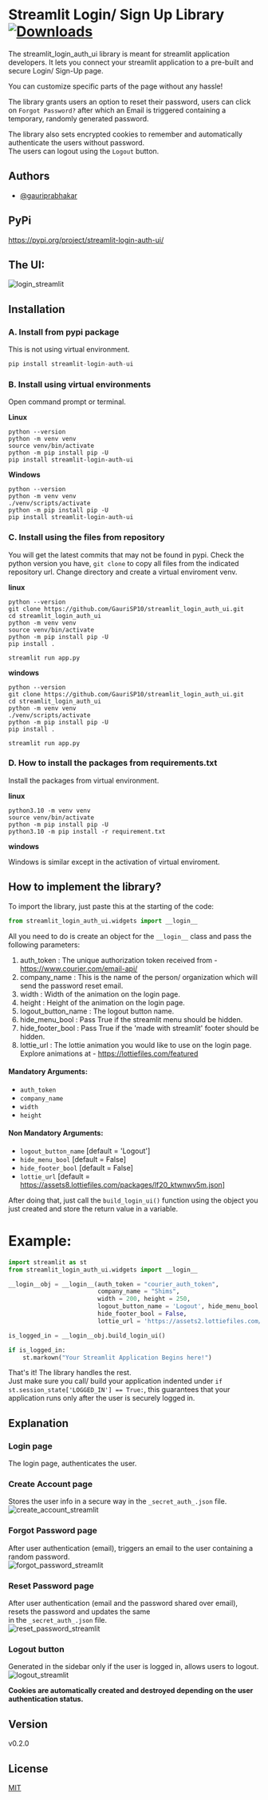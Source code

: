 
# Streamlit Login/ Sign Up Library   [![Downloads](https://static.pepy.tech/personalized-badge/streamlit-login-auth-ui?period=month&units=international_system&left_color=grey&right_color=blue&left_text=downloads)](https://pepy.tech/project/streamlit-login-auth-ui)

The streamlit_login_auth_ui library is meant for streamlit application developers.
It lets you connect your streamlit application to a pre-built and secure Login/ Sign-Up page.

You can customize specific parts of the page without any hassle!

The library grants users an option to reset their password, users can click on ```Forgot Password?``` after which an Email is triggered containing a temporary, randomly generated password.

The library also sets encrypted cookies to remember and automatically authenticate the users without password. \
The users can logout using the ```Logout``` button.


## Authors
- [@gauriprabhakar](https://github.com/GauriSP10)

## PyPi
https://pypi.org/project/streamlit-login-auth-ui/

## The UI:
![login_streamlit](https://user-images.githubusercontent.com/75731631/185765909-a70dd7af-240d-4a90-9140-45d6292e76f0.png)
 
## Installation

### A. Install from pypi package

This is not using virtual environment.

```python
pip install streamlit-login-auth-ui
```

### B. Install using virtual environments

Open command prompt or terminal.

**Linux**

```
python --version
python -m venv venv
source venv/bin/activate
python -m pip install pip -U
pip install streamlit-login-auth-ui
```

**Windows**

```
python --version
python -m venv venv
./venv/scripts/activate
python -m pip install pip -U
pip install streamlit-login-auth-ui
```

### C. Install using the files from repository

You will get the latest commits that may not be found in pypi. Check the python version you have, `git clone` to copy all files from the indicated repository url. Change directory and create a virtual enviroment venv.

**linux**

```
python --version
git clone https://github.com/GauriSP10/streamlit_login_auth_ui.git
cd streamlit_login_auth_ui
python -m venv venv
source venv/bin/activate
python -m pip install pip -U
pip install .

streamlit run app.py
```

**windows**

```
python --version
git clone https://github.com/GauriSP10/streamlit_login_auth_ui.git
cd streamlit_login_auth_ui
python -m venv venv
./venv/scripts/activate
python -m pip install pip -U
pip install .

streamlit run app.py
```

### D. How to install the packages from requirements.txt

Install the packages from virtual environment.

**linux**

```
python3.10 -m venv venv
source venv/bin/activate
python -m pip install pip -U
python3.10 -m pip install -r requirement.txt
```

**windows**

Windows is similar except in the activation of virtual enviroment.

## How to implement the library?

To import the library, just paste this at the starting of the code:
```python
from streamlit_login_auth_ui.widgets import __login__
```

All you need to do is create an object for the ```__login__``` class and pass the following parameters:
1. auth_token : The unique authorization token received from - https://www.courier.com/email-api/
2. company_name : This is the name of the person/ organization which will send the password reset email.
3. width : Width of the animation on the login page.
4. height : Height of the animation on the login page.
5. logout_button_name : The logout button name.
6. hide_menu_bool : Pass True if the streamlit menu should be hidden.
7. hide_footer_bool : Pass True if the 'made with streamlit' footer should be hidden.
8. lottie_url : The lottie animation you would like to use on the login page. Explore animations at - https://lottiefiles.com/featured

#### Mandatory Arguments:
* ```auth_token```
* ```company_name```
* ```width```
* ```height```

#### Non Mandatory Arguments:
* ```logout_button_name```     [default = 'Logout']
* ```hide_menu_bool```         [default = False]
* ```hide_footer_bool```       [default = False]
* ```lottie_url```             [default = https://assets8.lottiefiles.com/packages/lf20_ktwnwv5m.json]

After doing that, just call the ```build_login_ui()``` function using the object you just created and store the return value in a variable.

# Example:
```python
import streamlit as st
from streamlit_login_auth_ui.widgets import __login__

__login__obj = __login__(auth_token = "courier_auth_token", 
                         company_name = "Shims",
                         width = 200, height = 250, 
                         logout_button_name = 'Logout', hide_menu_bool = False, 
                         hide_footer_bool = False, 
                         lottie_url = 'https://assets2.lottiefiles.com/packages/lf20_jcikwtux.json')

is_logged_in = __login__obj.build_login_ui()

if is_logged_in:
    st.markown("Your Streamlit Application Begins here!")
```

That's it! The library handles the rest. \
Just make sure you call/ build your application indented under ```if st.session_state['LOGGED_IN'] == True:```, this guarantees that your application runs only after the user is securely logged in. 

## Explanation
### Login page
The login page, authenticates the user.

### Create Account page
Stores the user info in a secure way in the ```_secret_auth_.json``` file. \
![create_account_streamlit](https://user-images.githubusercontent.com/75731631/185765826-3bb5d2ca-c549-46ff-bf14-2cc42d295588.png)

### Forgot Password page
After user authentication (email), triggers an email to the user containing a random password. \
![forgot_password_streamlit](https://user-images.githubusercontent.com/75731631/185765851-18db4775-b1f0-4cfe-86a7-93bda88227dd.png)

### Reset Password page
After user authentication (email and the password shared over email), resets the password and updates the same \
in the ```_secret_auth_.json``` file. \
![reset_password_streamlit](https://user-images.githubusercontent.com/75731631/185765859-a0cf45b0-bfa4-489d-8060-001a9372843a.png)

### Logout button
Generated in the sidebar only if the user is logged in, allows users to logout. \
![logout_streamlit](https://user-images.githubusercontent.com/75731631/185765879-dbe17dda-93e3-4417-b5fc-5ce1d4dc8ecc.png)

__Cookies are automatically created and destroyed depending on the user authentication status.__

## Version
v0.2.0

## License
[MIT](https://github.com/GauriSP10/streamlit_login_auth_ui/blob/main/LICENSE)






